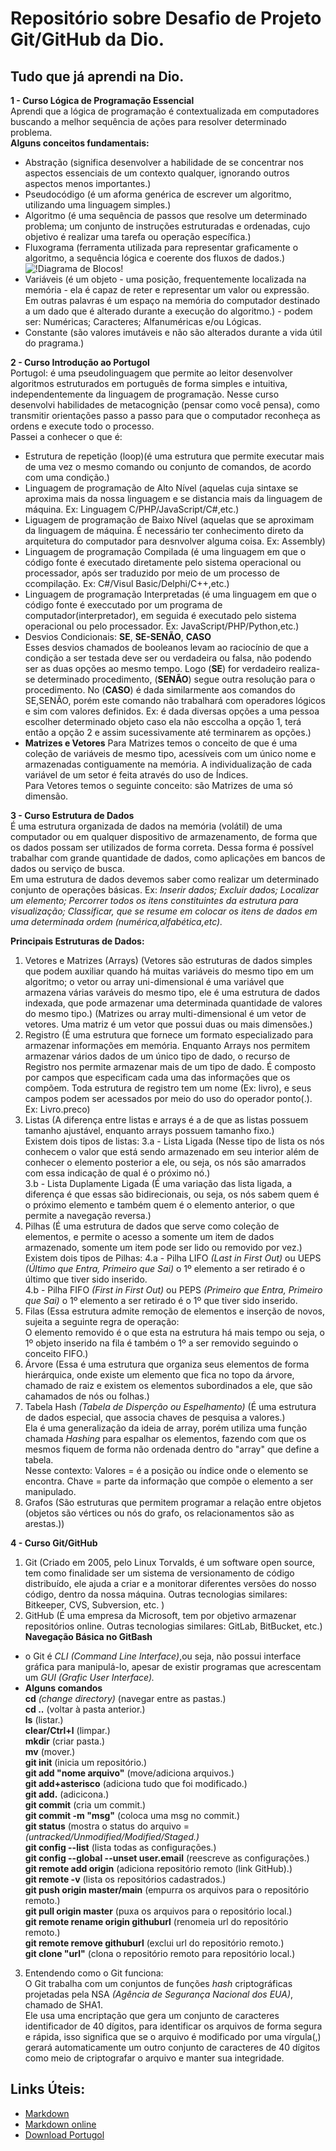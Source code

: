 # Repositório sobre Desafio de Projeto Git/GitHub da Dio.
## Tudo que já aprendi na Dio.
**1 - Curso Lógica de Programação Essencial**<br>
Aprendi que a lógica de programação é contextualizada em computadores buscando a melhor sequência de ações para resolver determinado problema.<br>
**Alguns conceitos fundamentais:**
- Abstração (significa desenvolver a habilidade de se concentrar nos aspectos essenciais de um contexto qualquer, ignorando outros aspectos menos importantes.)
- Pseudocódigo (é um aforma genérica de escrever um algoritmo, utilizando uma linguagem simples.)
- Algoritmo (é uma sequência de passos que resolve um determinado problema; um conjunto de instruções estruturadas e ordenadas, cujo objetivo é realizar uma tarefa ou operação específica.)
- Fluxograma (ferramenta utilizada para representar graficamente o algoritmo, a sequência lógica e coerente dos fluxos de dados.)
![!Diagrama de Blocos!](https://i.ytimg.com/vi/VX4Lmp2OTpw/maxresdefault.jpg)
- Variáveis (é um objeto - uma posição, frequentemente localizada na memória - ela é capaz de reter e representar um valor ou expressão.<br> Em outras palavras é um espaço na memória do computador destinado a um dado que é alterado durante a execução do algoritmo.) - podem ser: Numéricas; Caracteres; Alfanuméricas e/ou Lógicas.
- Constante (são valores imutáveis e não são alterados durante a vida útil do pragrama.)<br>

**2 - Curso Introdução ao Portugol**<br>
Portugol: é uma pseudolinguagem que permite ao leitor desenvolver algoritmos estruturados em português de forma simples e intuitiva, independentemente da linguagem de programação.
Nesse curso desenvolvi habilidades de metacognição (pensar como você pensa), como transmitir orientações passo a passo para que o computador reconheça as ordens e execute todo o processo.<br>
Passei a conhecer o que é:
- Estrutura de repetição (loop)(é uma estrutura que permite executar mais de uma vez o mesmo comando ou conjunto de comandos, de acordo com uma condição.)
- Linguagem de programação de Alto Nível (aquelas cuja sintaxe se aproxima mais da nossa linguagem e se distancia mais da linguagem de máquina. Ex: Linguagem C/PHP/JavaScript/C#,etc.)
- Liguagem de programação de Baixo Nível (aquelas que se aproximam da linguagem de máquina. É necessário ter conhecimento direto da arquitetura do computador para desnvolver alguma coisa. Ex: Assembly)
- Linguagem de programação Compilada (é uma linguagem em que o código fonte é executado diretamente pelo sistema operacional ou processador, após ser traduzido por meio de um processo de ccompilação. Ex: C#/Visul Basic/Delphi/C++,etc.)
- Linguagem de programação Interpretadas (é uma linguagem em que o código fonte é execcutado por um programa de computador(interpretador), em seguida é executado pelo sistema operacional ou pelo processador. Ex: JavaScript/PHP/Python,etc.)
- Desvios Condicionais: **SE**, **SE-SENÃO**, **CASO**<br>
Esses desvios chamados de booleanos levam ao raciocínio de que a condição a ser testada deve ser ou verdadeira ou falsa, não podendo ser as duas opções ao mesmo tempo. Logo (**SE**) for verdadeiro realiza-se determinado procedimento, (**SENÃO**) segue outra resolução para o procedimento. No (**CASO**) é dada similarmente aos comandos do SE,SENÃO, porém este comando não trabalhará com operadores lógicos e sim com valores definidos. Ex: é dada diversas opções a uma pessoa escolher determinado objeto caso ela não esccolha a opção 1, terá então a opção 2 e assim sucessivamente até terminarem as opções.)
- **Matrizes e Vetores**
Para Matrizes temos o conceito de que é uma coleção de variáveis de mesmo tipo, acessíveis com um único nome e armazenadas contiguamente na memória. A individualização de cada variável de um setor é feita através do uso de Índices.<br>
Para Vetores temos o seguinte conceito: são Matrizes de uma só dimensão.<br>

**3 - Curso Estrutura de Dados**<br>
É uma estrutura organizada de dados na memória (volátil) de uma computador ou em qualquer dispositivo de armazenamento, de forma que os dados possam ser utilizados de forma correta. Dessa forma é possível trabalhar com grande quantidade de dados, como aplicações em bancos de dados ou serviço de busca.<br>
Em uma estrutura de dados devemos saber como realizar um determinado conjunto de operações básicas. Ex: _Inserir dados; Excluir dados; Localizar um elemento; Percorrer todos os itens constituintes da estrutura para visualização; Classificar, que se resume em colocar os itens de dados em uma determinada ordem (numérica,alfabética,etc)._<br>

**Principais Estruturas de Dados:**
1. Vetores e Matrizes (Arrays) (Vetores são estruturas de dados simples que podem auxiliar quando há muitas variáveis do mesmo tipo em um algoritmo; o vetor ou array uni-dimensional é uma variável que armazena várias varáveis do mesmo tipo, ele é uma estrutura de dados indexada, que pode armazenar uma determinada quantidade de valores do mesmo tipo.) (Matrizes ou array multi-dimensional é um vetor de vetores. Uma matriz é um vetor que possui duas ou mais dimensões.)<br>
2. Registro (É uma estrutura que fornece um formato especializado para armazenar informações em memória. Enquanto Arrays nos permitem armazenar vários dados de um único tipo de dado, o recurso de Registro nos permite armazenar mais de um tipo de dado. É composto por campos que especificam cada uma das informações que os compõem. Toda estrutura de registro tem um nome (Ex: livro), e seus campos podem ser acessados por meio do uso do operador ponto(.). Ex: Livro.preco)<br>
3. Listas (A diferença entre listas e arrays é a de que as listas possuem tamanho ajustável, enquanto arrays possuem tamanho fixo.)<br>Existem dois tipos de listas:
3.a - Lista Ligada (Nesse tipo de lista os nós conhecem o valor que está sendo armazenado em seu interior além de conhecer o elemento posterior a ele, ou seja, os nós são amarrados com essa indicação de qual é o próximo nó.) <br>
3.b - Lista Duplamente Ligada (É uma variação das lista ligada, a diferença é que essas são bidirecionais, ou seja, os nós sabem quem é o próximo elemento e também quem é o elemento anterior, o que permite a navegação reversa.) <br>
4. Pilhas (É uma estrutura de dados que serve como coleção de elementos, e permite o acesso a somente um item de dados armazenado, somente um item pode ser lido ou removido por vez.) <br>Existem dois tipos de Pilhas: 
4.a - Pilha LIFO _(Last in First Out)_ ou UEPS _(Último que Entra, Primeiro que Sai)_ o 1º elemento a ser retirado é o último que tiver sido inserido. <br>
4.b - Pilha FIFO _(First in First Out)_ ou PEPS _(Primeiro que Entra, Primeiro que Sai)_ o 1º elemento a ser retirado é o 1º que tiver sido inserido. <br>
5. Filas (Essa estrutura admite remoção de elementos e inserção de novos, sujeita a seguinte regra de operação: <br>
O elemento removido é o que esta na estrutura há mais tempo ou seja, o 1º objeto inserido na fila é também o 1º a ser removido seguindo o conceito FIFO.)<br>
6. Árvore (Essa é uma estrutura que organiza seus elementos de forma hierárquica, onde existe um elemento que fica no topo da árvore, chamado de raiz e existem os elementos subordinados a ele, que são cahamados de nós ou folhas.)<br>
7. Tabela Hash _(Tabela de Disperção ou Espelhamento)_ (É uma estrutura de dados especial, que associa chaves de pesquisa a valores.)<br>
Ela é uma generalização da ideia de array, porém utiliza uma função chamada _Hashing_ para espalhar os elementos, fazendo com que os mesmos fiquem de forma não ordenada dentro do "array" que define a tabela.<br> 
Nesse contexto: Valores = é a posição ou índice onde o elemento se encontra. Chave = parte da informação que compõe o elemento a ser manipulado.<br>
8. Grafos (São estruturas que permitem programar a relação entre objetos (objetos são vértices ou nós do grafo, os relacionamentos são as arestas.))<br>

**4 - Curso Git/GitHub**<br>
1. Git (Criado em 2005, pelo Linux Torvalds, é um software open source, tem como finalidade ser um sistema de versionamento de código distribuído, ele ajuda a criar e a monitorar diferentes versões do nosso código, dentro da nossa máquina. Outras tecnologias similares: Bitkeeper, CVS, Subversion, etc. )<br>
2. GitHub (É uma empresa da Microsoft, tem por objetivo armazenar repositórios online. Outras tecnologias similares: GitLab, BitBucket, etc.)<br>
**Navegação Básica no GitBash**<br>
- o Git é _CLI (Command Line Interface)_,ou seja, não possui interface gráfica para manipulá-lo, apesar de existir programas que acrescentam um _GUI (Grafic User Interface)._<br>
- **Alguns comandos**<br>
**cd** _(change directory)_ (navegar entre as pastas.)<br>
**cd ..** (voltar à pasta anterior.)<br> 
**ls** (listar.)<br> 
**clear/Ctrl+l** (limpar.)<br>
**mkdir** (criar pasta.)<br>
**mv** (mover.)<br>
**git init** (inicia um repositório.)<br>
**git add "nome arquivo"** (move/adiciona arquivos.)<br>
**git add+asterisco** (adiciona tudo que foi modificado.)<br>
**git add.** (adicicona.)<br>
**git commit** (cria um commit.)<br>
**git commit -m "msg"** (coloca uma msg no commit.)<br>
**git status** (mostra o status do arquivo = _(untracked/Unmodified/Modified/Staged.)_<br>
**git config --list** (lista todas as configurações.)<br>
**git config --global --unset user.email** (reescreve as configurações.)<br>
**git remote add origin** (adiciona repositório remoto (link GitHub).)<br>
**git remote -v** (lista os repositórios cadastrados.)<br>
**git push origin master/main** (empurra os arquivos para o repositório remoto.)<br>
**git pull origin master** (puxa os arquivos para o repositório local.)<br>
**git remote rename origin githuburl** (renomeia url do repositório remoto.)<br>
**git remote remove githuburl** (exclui url do repositório remoto.)<br>
**git clone "url"** (clona o repositório remoto para repositório local.)
3. Entendendo como o Git funciona:
<br>O Git trabalha com um conjuntos de funções _hash_ criptográficas projetadas pela NSA _(Agência de Segurança Nacional dos EUA)_, chamado de SHA1.<br>
Ele usa uma encriptação que gera um conjunto de caracteres identificador de 40 dígitos, para identificar os arquivos de forma segura e rápida, isso significa que se o arquivo é modificado por uma vírgula(,) gerará automaticamente um outro conjunto de caracteres de 40 dígitos como meio de criptografar o arquivo e manter sua integridade.
## Links Úteis:
- [Markdown](https://www.markdownguide.org/basic-syntax)
- [Markdown online](https://dillinger.io/)
- [Download Portugol](https://github.com/UNIVALI-LITE/Portugol-Studio/releases/)
